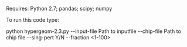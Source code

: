 Requires:
Python 2.7;
pandas;
scipy;
numpy

To run this code type:

python hypergeom-2.3.py --input-file Path to inputfile --chip-file Path to chip file --sing-pert Y/N --fraction <1-100>
